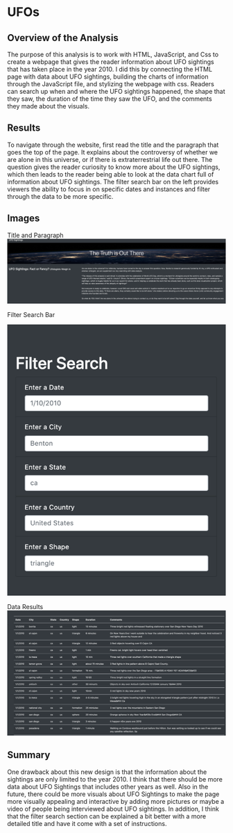 # UFOs

## Overview of the Analysis

The purpose of this analysis is to work with HTML, JavaScript, and Css to create a webpage that gives the reader information about UFO sightings that has taken place in the year 2010. I did this by connecting the HTML page with data about UFO sightings, building the charts of information through the JavaScript file, and stylizing the webpage with css. Readers can search up when and where the UFO sightings happened, the shape that they saw, the duration of the time they saw the UFO, and the comments they made about the visuals. 

## Results 

To navigate through the website, first read the title and the paragraph that goes the top of the page. It explains about the controversy of whether we are alone in this universe, or if there is extraterrestrial life out there. The question gives the reader curiosity to know more about the UFO sightings, which then leads to the reader being able to look at the data chart full of information about UFO sightings. The filter search bar on the left provides viewers the ability to focus in on specific dates and instances and filter through the data to be more specific. 

## Images

Title and Paragraph
![](./Resources/header.png)

Filter Search Bar

![](./Resources/filter_search.png)

Data Results 
![](./Resources/data_results.png)


## Summary

One drawback about this new design is that the information about the sightings are only limited to the year 2010. I think that there should be more data about UFO Sightings that includes other years as well. Also in the future, there could be more visuals about UFO Sightings to make the page more visually appealing and interactive by adding more pictures or maybe a video of people being interviewed about UFO sightings. In addition, I think that the filter search section can be explained a bit better with a more detailed title and have it come with a set of instructions. 
